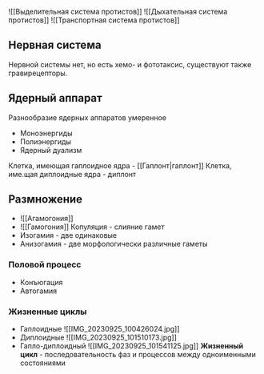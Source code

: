 ![[Выделительная система протистов]]
![[Дыхательная система протистов]]
![[Транспортная система протистов]]
## Нервная система
Нервной системы нет, но есть хемо- и фототаксис, существуют также гравирецепторы.

## Ядерный аппарат
Разнообразие ядерных аппаратов умеренное
- Моноэнергиды
- Полиэнергиды
- Ядерный дуализм

Клетка, имеющая гаплоидное ядра - [[Гаплонт|гаплонт]]
Клетка, име.щая диплоидные ядра - диплонт

## Размножение
- ![[Агамогония]]
- ![[Гамогония]]
Копуляция - слияние гамет
- Изогамия - две одинаковые
- Анизогамия - две морфологически различные гаметы

### Половой процесс
- Конъюгация
- Автогамия
### Жизненные циклы
- Гаплоидные ![[IMG_20230925_100426024.jpg]]
- Диплоидные ![[IMG_20230925_101510173.jpg]]
- Гапло-диплоидный ![[IMG_20230925_101541125.jpg]]
**Жизненный цикл** - последовательность фаз и процессов между одноименными состояниями

